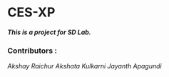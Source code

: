 # CES-XP

**_This is a project for SD Lab._**

### Contributors :

_Akshay Raichur_
_Akshata Kulkarni_
_Jayanth Apagundi_
